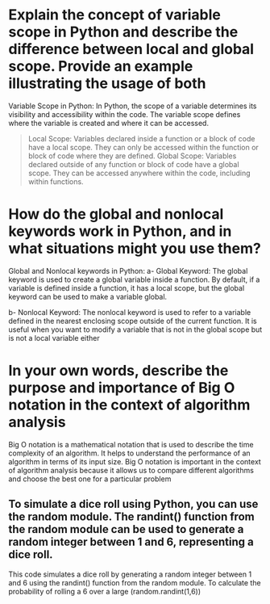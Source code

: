 # Explain the concept of variable scope in Python and describe the difference between local and global scope. Provide an example illustrating the usage of both
Variable Scope in Python:
In Python, the scope of a variable determines its visibility and accessibility within the code. The variable scope defines where the variable is created and where it can be accessed.
> Local Scope:
Variables declared inside a function or a block of code have a local scope. They can only be accessed within the function or block of code where they are defined.
> Global Scope:
Variables declared outside of any function or block of code have a global scope. They can be accessed anywhere within the code, including within functions.



# How do the global and nonlocal keywords work in Python, and in what situations might you use them?
Global and Nonlocal keywords in Python:
a- Global Keyword:
The global keyword is used to create a global variable inside a function. By default, if a variable is defined inside a function, it has a local scope, but the global keyword can be used to make a variable global.

    

b- Nonlocal Keyword:
The nonlocal keyword is used to refer to a variable defined in the nearest enclosing scope outside of the current function. It is useful when you want to modify a variable that is not in the global scope but is not a local variable either

# In your own words, describe the purpose and importance of Big O notation in the context of algorithm analysis
Big O notation is a mathematical notation that is used to describe the time complexity of an algorithm. It helps to understand the performance of an algorithm in terms of its input size. Big O notation is important in the context of algorithm analysis because it allows us to compare different algorithms and choose the best one for a particular problem

## To simulate a dice roll using Python, you can use the random module. The randint() function from the random module can be used to generate a random integer between 1 and 6, representing a dice roll.

This code simulates a dice roll by generating a random integer between 1 and 6 using the randint() function from the random module. To calculate the probability of rolling a 6 over a large (random.randint(1,6))